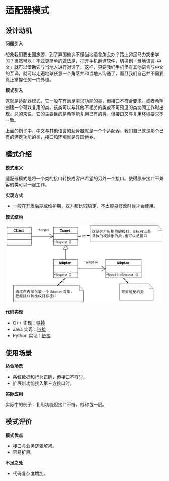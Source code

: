 # 适配器模式

## 设计动机

**问题引入**

想象我们要出国旅游，到了异国他乡不懂当地语言怎么办？路上卯足马力突击学习？当然可以！不过更简单的做法是，打开手机翻译软件，切换到「当地语言-中文」就可以借助它与当地人进行对话了。这样，只要我们手机里有其他语言与中文的互译，就可以走遍地球任意一个角落并和当地人沟通了，而且我们自己并不需要真正掌握任何一门外语。

**模式引入**

这就是适配器模式，它一般在有满足需求功能的类，但接口不符合要求，或者希望创建一个可以复用的类，该类可以与其他不相关的类或不可预见的类协同工作时出现。总的来说，它的主要目的是希望能复用已有的类，但接口又与复用环境要求不一致。

上面的例子中，中文与其他语言的互译器就是一个个适配器，我们自己就是那个已有的满足功能的类，接口和环境就是异国他乡。

## 模式介绍

**模式定义**

适配器模式是将一个类的接口转换成客户希望的另外一个接口。使得原来接口不兼容的类可以一起工作。

**实现方式**

- 一般在开发后期或维护期，双方都比较稳定、不太容易修改时候才会使用。

**模式结构**

![](img/adapter/adapter.jpeg)

**代码实现**

- C++ 实现：[链接](https://github.com/datawhalechina/sweetalk-design-pattern/tree/main/src/design_patterns/cpp/adapter)
- Java 实现：[链接](https://github.com/datawhalechina/sweetalk-design-pattern/tree/main/src/design_patterns/java/adapter)
- Python 实现：[链接](https://github.com/datawhalechina/sweetalk-design-pattern/tree/main/src/design_patterns/python/adapter)

## 使用场景

**适合场景**

- 系统数据和行为正确，但接口不符时。
- 扩展新功能接入第三方接口时。

**实际应用**

实际中的例子：复用功能但接口不符，俗称包一层。

## 模式评价

**模式优点**

- 接口与业务逻辑解耦。
- 容易扩展。

**不足之处**

- 代码复杂度增加。

